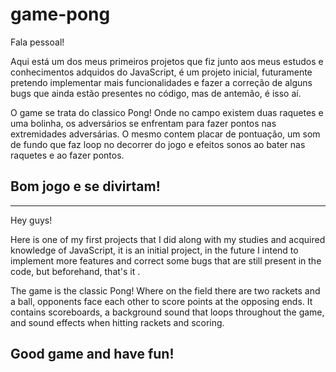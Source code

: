 # game-pong

Fala pessoal! 

Aqui está um dos meus primeiros projetos que fiz junto aos meus estudos e conhecimentos adquidos do JavaScript, é um projeto inicial, futuramente pretendo implementar mais funcionalidades e fazer a correção de alguns bugs que ainda estão presentes no código, mas de antemão, é isso aí.

O game se trata do classico Pong! Onde no campo existem duas raquetes e uma bolinha, os adversários se enfrentam para fazer pontos nas extremidades adversárias. O mesmo contem placar de pontuação, um som de fundo que faz loop no decorrer do jogo e efeitos sonos ao bater nas raquetes e ao fazer pontos.


## Bom jogo e se divirtam!

-------------------------------------------------------------------------------------------------------------------------------------------------------------------------

Hey guys!

Here is one of my first projects that I did along with my studies and acquired knowledge of JavaScript, it is an initial project, in the future I intend to implement more features and correct some bugs that are still present in the code, but beforehand, that's it .

The game is the classic Pong! Where on the field there are two rackets and a ball, opponents face each other to score points at the opposing ends. It contains scoreboards, a background sound that loops throughout the game, and sound effects when hitting rackets and scoring.


## Good game and have fun!
